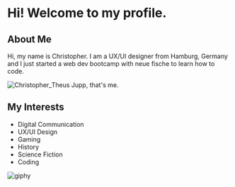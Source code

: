 # Hi! Welcome to my profile. 

## About Me
Hi, my name is Christopher. I am a UX/UI designer from Hamburg, Germany and I just started a web dev bootcamp with neue fische to learn how to code. 

![Christopher_Theus](https://github.com/CTheus/CTheus/assets/132352228/64414866-783b-4961-b21a-443154a2a0f8)
Jupp, that's me.

## My Interests
- Digital Communication
- UX/UI Design
- Gaming
- History
- Science Fiction
- Coding

![giphy](https://github.com/CTheus/CTheus/assets/132352228/ed30151a-ac0b-4526-8d9a-4f7b04dbbc6c)
